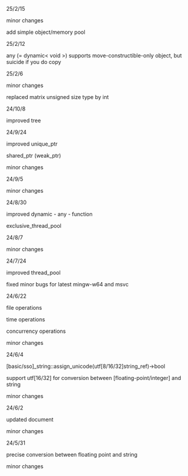 25/2/15

minor changes

add simple object/memory pool

25/2/12

any (= dynamic< void >) supports move-constructible-only object, but suicide if you do copy


25/2/6

minor changes

replaced matrix unsigned size type by int

24/10/8

improved tree

24/9/24

improved unique_ptr

shared_ptr (weak_ptr)

minor changes

24/9/5

minor changes

24/8/30

improved dynamic - any - function

exclusive_thread_pool

24/8/7

minor changes

24/7/24

improved thread_pool

fixed minor bugs for latest mingw-w64 and msvc

24/6/22

file operations

time operations

concurrency operations

minor changes

24/6/4

[basic/sso]_string::assign_unicode(utf[8/16/32]string_ref)->bool

support utf[16/32] for conversion between [floating-point/integer] and string

minor changes

24/6/2

updated document

minor changes

24/5/31

precise conversion between floating point and string

minor changes
